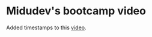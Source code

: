 # Midudev's bootcamp video

Added timestamps
to this [video](https://www.youtube.com/watch?v=qi87b6VcIHY).
